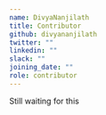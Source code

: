 ```yaml
---
name: DivyaNanjilath
title: Contributor
github: divyananjilath
twitter: ""
linkedin: ""
slack: ""
joining_date: ""
role: contributor
---
```


Still waiting for this
